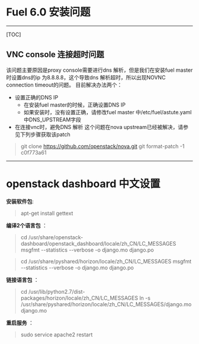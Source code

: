 # Fuel 6.0 安装问题

-----------------------------

[TOC]


## VNC console 连接超时问题
该问题主要原因是proxy console需要进行dns 解析，但是我们在安装fuel master时设置dns的ip 为8.8.8.8，这个导致dns 解析超时，所以出现NOVNC connection timeout的问题。 目前解决办法两个：

-  设置正确的DNS IP
	-  在安装fuel master的时候，正确设置DNS IP
	-  如果安装时，没有设置正确，请修改fuel master 中/etc/fuel/astute.yaml 中DNS_UPSTREAM字段
-  在连接vnc时，避免DNS 解析
这个问题在nova upstream已经被解决，请参见下列步骤获取该patch

>  git clone https://github.com/openstack/nova.git
>  git format-patch  -1 c0f773a61

-----------------------------
# openstack dashboard 中文设置

**安装软件包**:

> apt-get install gettext

**编译2个语言包** ：

> cd /usr/share/openstack-dashboard/openstack_dashboard/locale/zh_CN/LC_MESSAGES
> msgfmt --statistics --verbose -o django.mo django.po

> cd /usr/share/pyshared/horizon/locale/zh_CN/LC_MESSAGES
> msgfmt --statistics --verbose -o django.mo django.po

**链接语言包** ：

> cd /usr/lib/python2.7/dist-packages/horizon/locale/zh_CN/LC_MESSAGES
> ln -s /usr/share/pyshared/horizon/locale/zh_CN/LC_MESSAGES/django.mo django.mo

**重启服务** ：

> sudo service apache2 restart

